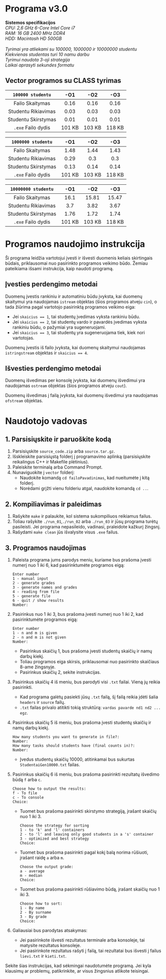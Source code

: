 # Programa v3.0
**Sistemos specifikacijos**\
*CPU: 2,6 GHz 6-Core Intel Core i7*\
*RAM: 16 GB 2400 MHz DDR4*\
*HDD: Macintosh HD 500GB*\
\
*Tyrimai yra atliekami su 100000, 1000000 ir 10000000 studentu*\
*Kiekvienas studentas turi 10 namu darbu*\
*Tyrimui naudota 3-oji strategija*\
*Laikai aprasyti sekundes formatu*

## Vector programos su CLASS tyrimas

| `100000 studentu` | -O1 | -O2 | -O3 |
|:-------------------:|:------------:|:-------------:|:------------:|
| Failo Skaitymas     | 0.16 | 0.16 | 0.16 |
| Studentu Rikiavimas | 0.03 | 0.03 | 0.03 |
| Studentu Skirstymas | 0.01 | 0.01 | 0.01 |
|`.exe` Failo dydis   | 101 KB | 103 KB | 118 KB |

| `1000000 studentu` | -O1 | -O2 | -O3 |
|:-------------------:|:------------:|:-------------:|:------------:|
| Failo Skaitymas     | 1.48 | 1.44 | 1.43 |
| Studentu Rikiavimas | 0.29 | 0.3 | 0.3 |
| Studentu Skirstymas | 0.13 | 0.14 | 0.14 |
|`.exe` Failo dydis   | 101 KB | 103 KB | 118 KB |

| `10000000 studentu` | -O1 | -O2 | -O3 |
|:-------------------:|:------------:|:-------------:|:------------:|
| Failo Skaitymas     | 16.1 | 15.81 | 15.47 |
| Studentu Rikiavimas | 3.7 | 3.82 | 3.67 |
| Studentu Skirstymas | 1.76 | 1.72 | 1.74 |
|`.exe` Failo dydis   | 101 KB | 103 KB | 118 KB |

# Programos naudojimo instrukcija

Ši programa leidžia vartotojui įvesti ir išvesti duomenis keliais skirtingais būdais, priklausomai nuo pasirinkto programos veikimo būdo. Žemiau pateikiama išsami instrukcija, kaip naudoti programą.

## Įvesties perdengimo metodai

Duomenų įvestis rankiniu ir automatiniu būdu įvyksta, kai duomenų skaitymui yra naudojamas `istream` objektas (šios programos atveju `cin`), o tada žiūrima pagal vartotojo pasirinktą programos veikimo eiga:

- Jei `skaicius == 1`, tai studentų įvedimas vyksta rankiniu būdu.
- Jei `skaicius == 2`, tai studentų vardo ir pavardės įvedimas vyksta rankiniu būdu, o pažymiai yra sugeneruojami.
- Jei `skaicius == 3`, tai studentų yra sugeneruojama tiek, kiek nori vartotojas.

Duomenų įvestis iš failo įvyksta, kai duomenų skaitymui naudojamas `istringstream` objektas ir `skaicius == 4`.

## Išvesties perdengimo metodai

Duomenų išvedimas per konsolę įvyksta, kai duomenų išvedimui yra naudojamas `ostream` objektas (šios programos atveju `cout`).

Duomenų išvedimas į failą įvyksta, kai duomenų išvedimui yra naudojamas `ofstream` objektas.

# Naudotojo vadovas

## 1. Parsisiųskite ir paruoškite kodą
1. Parsisiųskite `source_code.zip` arba `source.tar.gz`.
2. Išskleiskite parsisiųstą folderį į programavimo aplinką (parsisiųskite reikalingus C++ ir Makefile plėtinius).
3. Paleiskite terminalą arba Command Prompt.
4. Nunaviguokite į `vector` folderį:
   - Naudokite komandą `cd failoPavadinimas`, kad nueitumėte į kitą folderį.
   - Norėdami grįžti vienu folderiu atgal, naudokite komandą `cd ..`.

## 2. Kompiliavimas ir paleidimas
1. Rašykite `make` ir palaukite, kol sistema sukompiliuos reikiamus failus.
2. Toliau rašykite `./run_01`,`./run_02` arba `./run_03` ir jūsų programa turėtų pasileisti. Jei programa nepasileido, vadinasi, praleidote kažkurį žingsnį.
3. Rašydami `make clean` jūs išvalysite visus `.exe` failus.

## 3. Programos naudojimas
1. Paleista programa jums parodys meniu, kuriame bus prašoma įvesti numerį nuo 1 iki 6, kad pasirinktumėte programos eigą:

    ```
    Enter number
    1 - manual input
    2 - generate grades
    3 - generate names and grades
    4 - reading from file
    5 - generate file
    6 - quit / show results
    Number:
    ```

2. Pasirinkus nuo 1 iki 3, bus prašoma įvesti numerį nuo 1 iki 2, kad pasirinktumėte programos eigą:

    ```
    Enter number
    1 - n and m is given
    2 - n and m is not given
    Number:
    ```

    - Pasirinkus skaičių 1, bus prašoma įvesti studentų skaičių ir namų darbų kiekį.
    - Toliau programos eiga skirsis, priklausomai nuo pasirinkto skaičiaus 8-ame žingsnyje.
    - Pasirinkus skaičių 2, sekite instrukcijas.

3. Pasirinkus skaičių 4 iš meniu, bus parodyti visi `.txt` failai. Vieną jų reikia pasirinkti.
   - Kad programa galėtų pasiekti jūsų `.txt` failą, šį failą reikia įdėti šalia `headers` ir `source` failų.
   - `.txt` failas privalo atitikti tokią struktūrą: `vardas pavarde nd1 nd2 ... egz`.

4. Pasirinkus skaičių 5 iš meniu, bus prašoma įvesti studentų skaičių ir namų darbų kiekį.
    
    ```
    How many students you want to generate in file?:
    Number:
    How many tasks should students have (final counts in)?: 
    Number: 
    ```

    - Įvedus studentų skaičių 10000, atitinkamai bus sukurtas `StudentaiGen10000.txt` failas.

5. Pasirinkus skaičių 6 iš meniu, bus prašoma pasirinkti rezultatų išvedimo būdą `f` arba `c`.
    
    ```
    Choose how to output the results:
    f - To file
    c - To console
    Choice:
    ```
    
    - Tuomet bus prašoma pasirinkti skirstymo strategiją, įrašant skaičių nuo 1 iki 3.
      
      ```
      Choose the strategy for sorting
      1 - to 'k' and 'l' containers
      2 - to 'l' and leaving only good students in a 's' container
      3 - optimized and best strategy
      Choice:
      ```
      
    - Tuomet bus prašoma pasirinkti pagal kokį balą norima rūšiuoti, įrašant raidę `a` arba `m`.
      
      ```
      Choose the output grade:
      a - average
      m - median
      Choice:
      ```
      
    - Tuomet bus prašoma pasirinkti rūšiavimo būdą, įrašant skaičių nuo 1 iki 3.

      ```
      Choose how to sort: 
      1 - By name
      2 - By surname
      3 - By grade
      Choice:
      ```

6. Galiausiai bus parodytas atsakymas:
    - Jei pasirinkote išvesti rezultatus terminale arba konsoleje, tai matysite rezultatus konsoleje.
    - Jei pasirinkote rezultatus rašyti į failą, tai rezultatai bus išvesti į failus `lievi.txt` ir `kieti.txt`.

Sekite šias instrukcijas, kad sėkmingai naudotumėte programą. Jei kyla klausimų ar problemų, patikrinkite, ar visus žingsnius atlikote teisingai.
